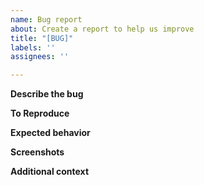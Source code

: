 ```yaml
---
name: Bug report
about: Create a report to help us improve
title: "[BUG]"
labels: ''
assignees: ''

---
```


**Describe the bug**

**To Reproduce**

**Expected behavior**

**Screenshots**

**Additional context**
